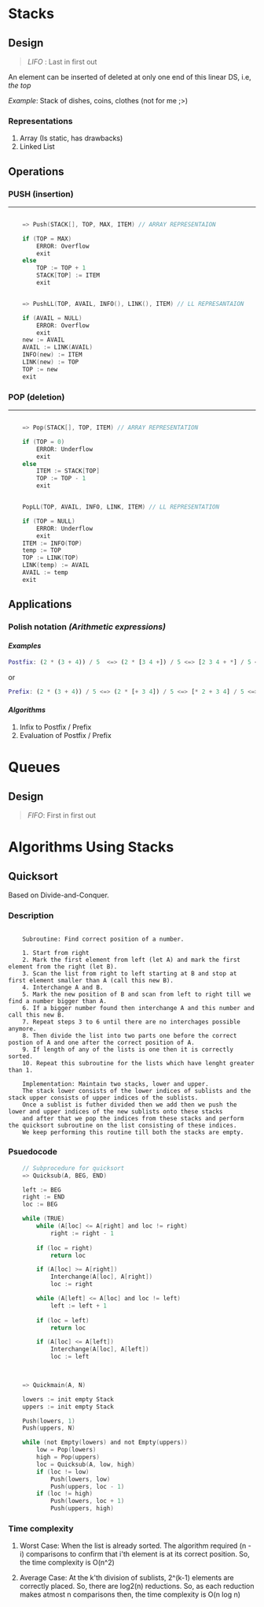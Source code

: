 # Stacks

## Design 

> *LIFO* : Last in first out

An element can be inserted of deleted at only one end of this linear DS, i.e, *the top*

*Example*: Stack of dishes, coins, clothes (not for me ;>)

### Representations

1. Array (Is static, has drawbacks)
2. Linked List


## Operations

### PUSH (insertion)

---

```c

    => Push(STACK[], TOP, MAX, ITEM) // ARRAY REPRESENTAION

    if (TOP = MAX)
        ERROR: Overflow
        exit
    else
        TOP := TOP + 1
        STACK[TOP] := ITEM
        exit

```
```c

    => PushLL(TOP, AVAIL, INFO(), LINK(), ITEM) // LL REPRESANTAION

    if (AVAIL = NULL)
        ERROR: Overflow
        exit
    new := AVAIL
    AVAIL := LINK(AVAIL)
    INFO(new) := ITEM
    LINK(new) := TOP
    TOP := new
    exit

```

### POP (deletion)

---

```c

    => Pop(STACK[], TOP, ITEM) // ARRAY REPRESENTATION

    if (TOP = 0)
        ERROR: Underflow
        exit
    else
        ITEM := STACK[TOP]
        TOP := TOP - 1
        exit

```
```c

    PopLL(TOP, AVAIL, INFO, LINK, ITEM) // LL REPRESENTATION

    if (TOP = NULL)
        ERROR: Underflow
        exit
    ITEM := INFO(TOP)
    temp := TOP
    TOP := LINK(TOP)
    LINK(temp) := AVAIL
    AVAIL := temp
    exit

```

## Applications

### Polish notation *(Arithmetic expressions)*

#### *Examples*

```m
Postfix: (2 * (3 + 4)) / 5  <=> (2 * [3 4 +]) / 5 <=> [2 3 4 + *] / 5 <=> 2 3 4 + * 5 /
```

or

```m
Prefix: (2 * (3 + 4)) / 5 <=> (2 * [+ 3 4]) / 5 <=> [* 2 + 3 4] / 5 <=> / * 2 + 3 4 5
```

#### *Algorithms*
1. Infix to Postfix / Prefix
2. Evaluation of Postfix / Prefix
            


# Queues

## Design

> *FIFO*: First in first out


# Algorithms Using Stacks

## Quicksort

Based on Divide-and-Conquer. 

### Description

```

    Subroutine: Find correct position of a number.

    1. Start from right
    2. Mark the first element from left (let A) and mark the first element from the right (let B).
    3. Scan the list from right to left starting at B and stop at first element smaller than A (call this new B).
    4. Interchange A and B.
    5. Mark the new position of B and scan from left to right till we find a number bigger than A.
    6. If a bigger number found then interchange A and this number and call this new B. 
    7. Repeat steps 3 to 6 until there are no interchages possible anymore.
    8. Then divide the list into two parts one before the correct postion of A and one after the correct position of A.
    9. If length of any of the lists is one then it is correctly sorted.
    10. Repeat this subroutine for the lists which have lenght greater than 1.

    Implementation: Maintain two stacks, lower and upper.  
    The stack lower consists of the lower indices of sublists and the stack upper consists of upper indices of the sublists.  
    Once a sublist is futher divided then we add then we push the lower and upper indices of the new sublists onto these stacks   
    and after that we pop the indices from these stacks and perform the quicksort subroutine on the list consisting of these indices.  
    We keep performing this routine till both the stacks are empty.

```

### Psuedocode

```c
    // Subprocedure for quicksort
    => Quicksub(A, BEG, END)

    left := BEG
    right := END
    loc := BEG

    while (TRUE)
        while (A[loc] <= A[right] and loc != right)
            right := right - 1
        
        if (loc = right)
            return loc

        if (A[loc] >= A[right])
            Interchange(A[loc], A[right])
            loc := right

        while (A[left] <= A[loc] and loc != left)
            left := left + 1
        
        if (loc = left)
            return loc

        if (A[loc] <= A[left])
            Interchange(A[loc], A[left])
            loc := left
    
```

```c

    => Quickmain(A, N)

    lowers := init empty Stack
    uppers := init empty Stack

    Push(lowers, 1)
    Push(uppers, N)

    while (not Empty(lowers) and not Empty(uppers))
        low = Pop(lowers)
        high = Pop(uppers)
        loc = Quicksub(A, low, high)
        if (loc != low)
            Push(lowers, low)
            Push(uppers, loc - 1)
        if (loc != high)
            Push(lowers, loc + 1)
            Push(uppers, high)
```

### Time complexity

1. Worst Case: When the list is already sorted. The algorithm required (n - i) comparisons to confirm that i'th element is at its correct position. So, the time complexity is O(n^2)

2. Average Case: At the k'th division of sublists, 2^(k-1) elements are correctly placed. So, there are log2(n) reductions. So, as each reduction makes atmost n comparisons then, the time complexity is O(n log n)
